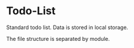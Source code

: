 # Todo-List

Standard todo list. Data is stored in local storage.

The file structure is separated by module.
